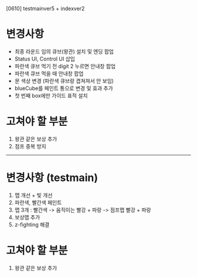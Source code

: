 [0610] testmainver5 + indexver2

# 변경사항
- 최종 라운드 임의 큐브(왕관) 설치 및 엔딩 팝업
- Status UI, Control UI 삽입
- 파란색 큐브 먹기 전 digit 2 누르면 안내창 팝업
- 파란색 큐브 먹을 때 안내창 팝업
- 문 색상 변경 (파란색 큐브랑 겹쳐져서 안 보임)
- blueCube를 페인트 통으로 변경 및 효과 추가
- 첫 번째 box에만 가이드 표적 설치

# 고쳐야 할 부분
1. 왕관 같은 보상 추가
2. 점프 중복 방지

---------------------------------------------------------

# 변경사항 (testmain)
1. 맵 개선 + 빛 개선
2. 파란색, 빨간색 페인트
3. 맵 3개 : 빨간색 -> 움직이는 빨강 + 파랑 -> 점프맵 빨강 + 파랑
4. 보상맵 추가
5. z-fighting 해결

# 고쳐야 할 부분
1. 왕관 같은 보상 추가

